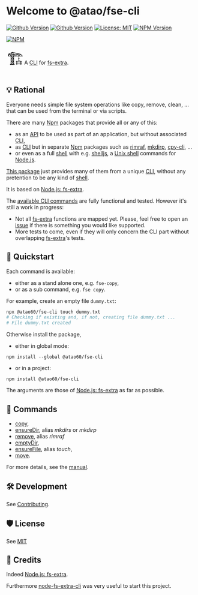 Welcome to @atao/fse-cli
===
[![Github Version](https://img.shields.io/github/package-json/v/atao60/fse-cli?label=github&color=#0366d6)](https://github.com/atao60/fse-cli) [![Github Version](https://img.shields.io/github/issues/atao60/fse-cli)](https://github.com/atao60/fse-cli/issue) [![License: MIT](https://img.shields.io/github/license/atao60/fse-cli)](https://github.com/atao60/fse-cli/blob/master/LICENSE) [![NPM Version](https://img.shields.io/npm/v/@atao60/fse-cli?color=#0366d6)](https://www.npmjs.com/package/@atao60/fse-cli)

[![NPM](https://nodei.co/npm/@atao60/fse-cli.png?mini=true)](https://www.npmjs.com/package/@atao60/fse-cli)


<span style="font-size:3em;">🏗</span>A [CLI](https://en.wikipedia.org/wiki/Command-line_interface) for [fs-extra](https://github.com/jprichardson/node-fs-extra). 

## 💡 Rational

Everyone needs simple file system operations like copy, remove, clean, ... that can be used from the terminal or via scripts. 

There are many [Npm](https://www.npmjs.com/) packages that provide all or any of this:
- as an [API](https://en.wikipedia.org/wiki/Application_programming_interface) to be used as part of an application, but without associated [CLI](https://en.wikipedia.org/wiki/Command-line_interface),
- as [CLI](https://en.wikipedia.org/wiki/Command-line_interface) but in separate [Npm](https://www.npmjs.com/) packages such as [rimraf](https://www.npmjs.com/package/rimraf), [mkdirp](https://www.npmjs.com/package/mkdirp), [cpy-cli](https://www.npmjs.com/package/cpy-cli), ...
- or even as a full [shell](https://en.wikipedia.org/wiki/Shell_(computing)) with e.g. [shelljs](https://www.npmjs.com/package/shelljs), a [Unix shell](https://en.wikipedia.org/wiki/Unix_shell) commands for [Node.js](https://nodejs.org).

[This package](https://www.npmjs.com/package/@atao60/fse-cli) just provides many of them from a unique [CLI](https://en.wikipedia.org/wiki/Command-line_interface), without any pretention to be any kind of [shell](https://en.wikipedia.org/wiki/Shell_(computing)).

It is based on [Node.js: fs-extra](https://github.com/jprichardson/node-fs-extra). 

The [available CLI commands](#-commands) are fully functional and tested. However it's still a work in progress:
* Not all [fs-extra](https://github.com/jprichardson/node-fs-extra) functions are mapped yet. Please, feel free to open an [issue](https://github.com/atao60/fse-cli/issues) if there is something you would like supported.
* More tests to come, even if they will only concern the CLI part without overlapping [fs-extra](https://github.com/jprichardson/node-fs-extra)'s tests.

## 🏁 Quickstart


Each command is available:
- either as a stand alone one, e.g. `fse-copy`,
- or as a sub command, e.g. `fse copy`.

For example, create an empty file `dummy.txt`:
```bash
npx @atao60/fse-cli touch dummy.txt
# Checking if existing and, if not, creating file dummy.txt ...
# File dummy.txt created

```

Otherwise install the package,

- either in global mode:

```
npm install --global @atao60/fse-cli
```

- or in a project:

```
npm install @atao60/fse-cli
```

The arguments are those of [Node.js: fs-extra](https://github.com/jprichardson/node-fs-extra) as far as possible.

## 🎹 Commands

- [copy](MANUAL.md#'copy-file-or-directory'),
- [ensureDir](MANUAL.md#'creating-directories'), alias *mkdirs* or *mkdirp*
- [remove](MANUAL.md#'deleting-files-and-directories'), alias *rimraf*
- [emptyDir](MANUAL.md#'Cleaning-directories'),
- [ensureFile](MANUAL.md#'creating-files'), alias *touch*,
- [move](MANUAL.md#'move-file-or-directory').

For more details, see the [manual](MANUAL.md).

## 🛠️ Development

See [Contributing](CONTRIBUTING.md).

## 🛡 License

See [MIT](LICENSE)

## 📜 Credits

Indeed [Node.js: fs-extra](https://github.com/jprichardson/node-fs-extra).

Furthermore [node-fs-extra-cli](https://www.npmjs.com/package/fs-extra-cli) was very useful to start this project.
